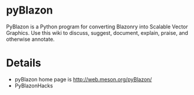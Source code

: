 # pyBlazon #

PyBlazon is a Python program for converting Blazonry into Scalable Vector Graphics.  Use this wiki to discuss, suggest, document, explain, praise, and otherwise annotate.


# Details #

  * pyBlazon home page is http://web.meson.org/pyBlazon/
  * PyBlazonHacks
